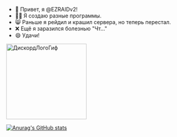 <!--- ВНИМАНИЕ, это не проект.
Это описание моего профиля!--->

- 👋 Привет, я @EZRAIDv2!
- 🧑‍💻 Я создаю разные программы.
- 😸 Раньше я рейдил и крашил сервера,  но теперь перестал.
- ❌ Ещё я заразился болезнью "Чт..."
- 😄 Удачи!

<img src="https://github.com/EZRAIDv2/EZRAIDv2/blob/main/DiscordIcon-glitched.gif" width="213" height="200" alt='ДискордЛогоГиф'/>

[![Anurag's GitHub stats](https://github-readme-stats.vercel.app/api?username=EZRAIDv2&theme=algolia)](https://github.com/anuraghazra/github-readme-stats)
<!---
EZRAIDv2/EZRAIDv2 is a ✨ special ✨ repository because its `README.md` (this file) appears on your GitHub profile.
You can click the Preview link to take a look at your changes.
--->
